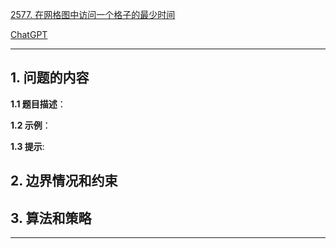 [2577. 在网格图中访问一个格子的最少时间](https://leetcode.cn/problems/minimum-time-to-visit-a-cell-in-a-grid)

[ChatGPT](chat.openai.com)

---

## 1. 问题的内容
**1.1 题目描述**：

**1.2 示例**：

**1.3 提示**:

## 2. 边界情况和约束


## 3. 算法和策略

---

